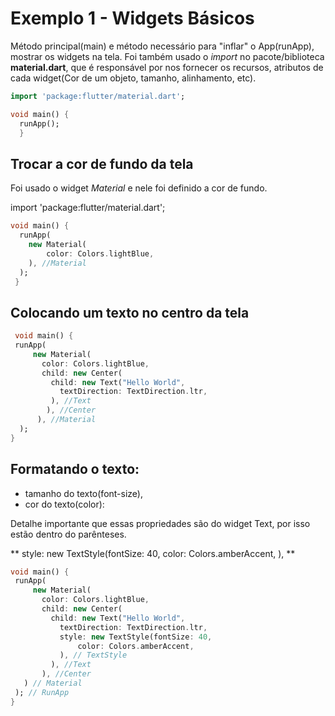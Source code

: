 # Exemplo 1 - Widgets Básicos

Método principal(main) e método necessário para "inflar" o App(runApp), mostrar
os widgets na tela.
Foi também usado o *import* no pacote/biblioteca **material.dart**, que é responsável
por nos fornecer os recursos, atributos de cada widget(Cor de um objeto, tamanho, 
alinhamento, etc).

```dart
import 'package:flutter/material.dart';

void main() {
  runApp();    
  }
 ```
 
 ## Trocar a cor de fundo da tela 
 
 Foi usado o widget *Material* e nele foi definido a cor de fundo.
 
 import 'package:flutter/material.dart';

```dart
void main() {
  runApp(
    new Material(
        color: Colors.lightBlue,
    ), //Material
  ); 
 }
 ```
 
 ## Colocando um texto no centro da tela
 
 ```dart
  void main() {
  runApp(
      new Material(
        color: Colors.lightBlue,
        child: new Center(
          child: new Text("Hello World",
            textDirection: TextDirection.ltr,
          ), //Text
         ), //Center
       ), //Material
   );
 } 
 ```
 
 ## Formatando o texto:
 - tamanho do texto(font-size), 
 - cor do texto(color):
            
 Detalhe importante que essas propriedades são do widget Text, por isso estão dentro do parênteses.
          
  ** style: new TextStyle(fontSize: 40,
                color: Colors.amberAccent,
     ), **
 
 ```dart
 void main() {
  runApp(
      new Material(
        color: Colors.lightBlue,
        child: new Center(
          child: new Text("Hello World",
            textDirection: TextDirection.ltr,
            style: new TextStyle(fontSize: 40,
                color: Colors.amberAccent,
            ), // TextStyle
          ), //Text
        ), //Center
    ) // Material
  ); // RunApp
}
 ```
 
 
 
 
 
 
 
 
 
